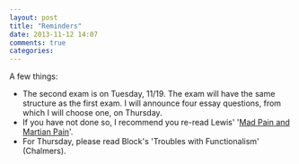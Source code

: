 ```yaml
---
layout: post
title: "Reminders"
date: 2013-11-12 14:07
comments: true
categories: 
---
```


A few things: 

- The second exam is on Tuesday, 11/19. The exam will have the same structure as the first exam. I will announce four essay questions, from which I will choose one, on Thursday. 
- If you have not done so, I recommend you re-read Lewis' '[Mad Pain and Martian Pain](https://www.dropbox.com/s/huqdbi4q67mziab/Lewis_MPMP.pdf)'. 
- For Thursday, please read Block's 'Troubles with Functionalism' (Chalmers).